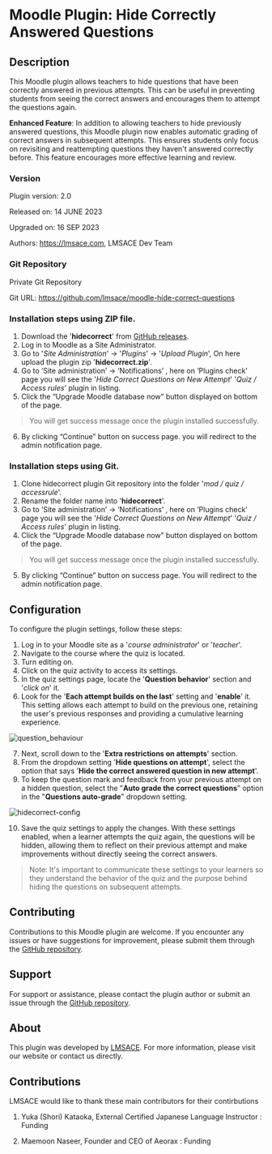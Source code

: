# Moodle Plugin: Hide Correctly Answered Questions

## Description
This Moodle plugin allows teachers to hide questions that have been correctly answered in previous attempts. This can be useful in preventing students from seeing the correct answers and encourages them to attempt the questions again.

**Enhanced Feature**: In addition to allowing teachers to hide previously answered questions, this Moodle plugin now enables automatic grading of correct answers in subsequent attempts. This ensures students only focus on revisiting and reattempting questions they haven't answered correctly before. This feature encourages more effective learning and review.

### Version

Plugin version: 2.0

Released on: 14 JUNE 2023

Upgraded on: 16 SEP 2023

Authors: https://lmsace.com, LMSACE Dev Team

### Git Repository

Private Git Repository

Git URL: https://github.com/lmsace/moodle-hide-correct-questions

### Installation steps using ZIP file.

1. Download the '**hidecorrect**' from [GitHub releases](https://github.com/lmsace/moodle-hide-correct-questions/releases).
2. Log in to Moodle as a Site Administrator.
3. Go to '*Site Administration*' -> '*Plugins*' -> '*Upload Plugin*', On here upload the plugin zip '**hidecorrect.zip**'.
4. Go to ‘Site administration’ -> ‘Notifications’ , here on ‘Plugins check’ page you will see the '*Hide Correct Questions on New Attempt*' '*Quiz / Access rules*' plugin in listing.
5. Click the “Upgrade Moodle database now” button displayed on bottom of the page.
> You will get success message once the plugin installed successfully.
6. By clicking “Continue” button on success page. you will redirect to the admin notification page.

### Installation steps using Git.

1. Clone hidecorrect plugin Git repository into the folder '*mod / quiz / accessrule*'.
2. Rename the folder name into '**hidecorrect**'.
3. Go to ‘Site administration’ -> ‘Notifications’ , here on ‘Plugins check’ page you will see the '*Hide Correct Questions on New Attempt*' '*Quiz / Access rules*' plugin in listing.
4. Click the “Upgrade Moodle database now” button displayed on bottom of the page.
> You will get success message once the plugin installed successfully.
5. By clicking “Continue” button on success page. You will redirect to the admin notification page.

## Configuration
To configure the plugin settings, follow these steps:

1. Log in to your Moodle site as a '*course administrator*' or '*teacher*'.
2. Navigate to the course where the quiz is located.
3. Turn editing on.
4. Click on the quiz activity to access its settings.
5. In the quiz settings page, locate the '**Question behavior**' section and '*click on*' it.
6. Look for the '**Each attempt builds on the last**' setting and '**enable**' it. This setting allows each attempt to build on the previous one, retaining the user's previous responses and providing a cumulative learning experience.

![question_behaviour](https://github.com/lmsace/moodle-hide-correct-questions/assets/98076459/16fa0ea9-f751-4141-a221-7fa73679563b)

7. Next, scroll down to the '**Extra restrictions on attempts**' section.
8. From the dropdown setting '**Hide questions on attempt**', select the option that says '**Hide the correct answered question in new attempt**'.
9. To keep the question mark and feedback from your previous attempt on a hidden question, select the "**Auto grade the correct questions**" option in the "**Questions auto-grade**" dropdown setting.

![hidecorrect-config](https://github.com/lmsace/moodle-hide-correct-questions/assets/57126778/4bb293e0-d5bc-4191-879c-797b214d7879)


10. Save the quiz settings to apply the changes.
With these settings enabled, when a learner attempts the quiz again, the questions will be hidden, allowing them to reflect on their previous attempt and make improvements without directly seeing the correct answers.

>Note: It's important to communicate these settings to your learners so they understand the behavior of the quiz and the purpose behind hiding the questions on subsequent attempts.

## Contributing
Contributions to this Moodle plugin are welcome. If you encounter any issues or have suggestions for improvement, please submit them through the [GitHub repository](https://github.com/lmsace/moodle-hide-correct-questions/issues).

## Support
For support or assistance, please contact the plugin author or submit an issue through the [GitHub repository](https://github.com/lmsace/moodle-hide-correct-questions/issues).

## About
This plugin was developed by [LMSACE](https://lmsace.com/). For more information, please visit our website or contact us directly.

## Contributions

LMSACE would like to thank these main contributors for their contirbutions

1. Yuka (Shori) Kataoka, External Certified Japanese Language Instructor : Funding

2. Maemoon Naseer, Founder and CEO of Aeorax : Funding
